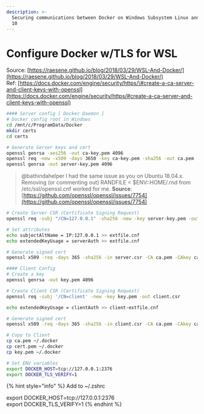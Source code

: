 ```yaml
---
description: >-
  Securing communications between Docker on Windows Subsystem Linux and Windows
  10
---
```


# Configure Docker w/TLS for WSL

Source: [https://raesene.github.io/blog/2018/03/29/WSL-And-Docker/](https://raesene.github.io/blog/2018/03/29/WSL-And-Docker/)  
Ref: [https://docs.docker.com/engine/security/https/\#create-a-ca-server-and-client-keys-with-openssl](https://docs.docker.com/engine/security/https/#create-a-ca-server-and-client-keys-with-openssl)

```bash
#### Server config [ Docker Daemon ]
# Docker config root in Windows
cd /mnt/c/ProgramData/Docker
mkdir certs
cd certs

# Generate Server keys and cert
openssl genrsa -aes256 -out ca-key.pem 4096
openssl req -new -x509 -days 3650 -key ca-key.pem -sha256 -out ca.pem
openssl genrsa -out server-key.pem 4096
```

> @bathindahelper I had the same issue as you on Ubuntu 18.04.x. Removing \(or commenting out\) RANDFILE = $ENV::HOME/.rnd from /etc/ssl/openssl.cnf worked for me. **Source**: [https://github.com/openssl/openssl/issues/7754](https://github.com/openssl/openssl/issues/7754)

```bash
# Create Server CSR (Certificate Signing Request)
openssl req -subj "/CN=127.0.0.1" -sha256 -new -key server-key.pem -out server.csr

# Set attributes
echo subjectAltName = IP:127.0.0.1 >> extfile.cnf
echo extendedKeyUsage = serverAuth >> extfile.cnf

# Generate signed cert
openssl x509 -req -days 365 -sha256 -in server.csr -CA ca.pem -CAkey ca-key.pem -CAcreateserial -out server-cert.pem -extfile extfile.cnf

#### Client Config
# Create a key
openssl genrsa -out key.pem 4096

# Create Client CSR (Certificate Signing Request)
openssl req -subj '/CN=client' -new -key key.pem -out client.csr

echo extendedKeyUsage = clientAuth >> client-extfile.cnf

# Generate signed cert
openssl x509 -req -days 365 -sha256 -in client.csr -CA ca.pem -CAkey ca-key.pem -CAcreateserial -out cert.pem -extfile client-extfile.cnf

# Copy to Client
cp ca.pem ~/.docker
cp cert.pem ~/.docker
cp key.pem ~/.docker

# Set ENV variables
export DOCKER_HOST=tcp://127.0.0.1:2376
export DOCKER_TLS_VERIFY=1
```

{% hint style="info" %}
Add to ~/.zshrc  
  
export DOCKER\_HOST=tcp://127.0.0.1:2376   
export DOCKER\_TLS\_VERIFY=1
{% endhint %}


